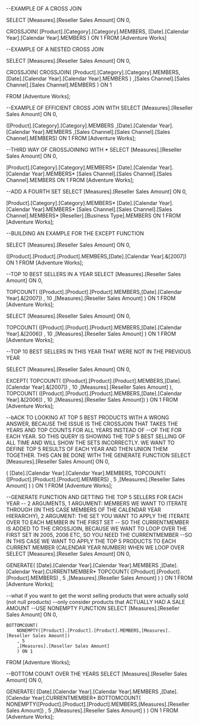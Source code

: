 --EXAMPLE OF A CROSS JOIN

SELECT [Measures].[Reseller Sales Amount] ON 0,

CROSSJOIN(
	[Product].[Category].[Category].MEMBERS,
	[Date].[Calendar Year].[Calendar Year].MEMBERS
) 
ON 1
FROM [Adventure Works]

--EXAMPLE OF A NESTED CROSS JOIN

SELECT [Measures].[Reseller Sales Amount] ON 0,

CROSSJOIN(
CROSSJOIN(
	[Product].[Category].[Category].MEMBERS,
	[Date].[Calendar Year].[Calendar Year].MEMBERS
)
	,[Sales Channel].[Sales Channel].[Sales Channel].MEMBERS
) ON 1

FROM [Adventure Works];


--EXAMPLE OF EFFICIENT CROSS JOIN WITH 
SELECT [Measures].[Reseller Sales Amount] ON 0,

([Product].[Category].[Category].MEMBERS
	,[Date].[Calendar Year].[Calendar Year].MEMBERS
	,[Sales Channel].[Sales Channel].[Sales Channel].MEMBERS)
ON 1
FROM [Adventure Works];


--THIRD WAY OF CROSSJOINING WITH *
SELECT [Measures].[Reseller Sales Amount] ON 0,

[Product].[Category].[Category].MEMBERS*
[Date].[Calendar Year].[Calendar Year].MEMBERS*
[Sales Channel].[Sales Channel].[Sales Channel].MEMBERS ON 1
FROM [Adventure Works];

--ADD A FOURTH SET
SELECT [Measures].[Reseller Sales Amount] ON 0,

[Product].[Category].[Category].MEMBERS*
[Date].[Calendar Year].[Calendar Year].MEMBERS*
[Sales Channel].[Sales Channel].[Sales Channel].MEMBERS* 
[Reseller].[Business Type].MEMBERS ON 1
FROM [Adventure Works];


--BUILDING AN EXAMPLE FOR THE EXCEPT FUNCTION

SELECT [Measures].[Reseller Sales Amount] ON 0,

([Product].[Product].[Product].MEMBERS,[Date].[Calendar Year].&[2007])
ON 1
FROM [Adventure Works];


--TOP 10 BEST SELLERS IN A YEAR
SELECT [Measures].[Reseller Sales Amount] ON 0,

TOPCOUNT(
([Product].[Product].[Product].MEMBERS,[Date].[Calendar Year].&[2007])
, 10
,[Measures].[Reseller Sales Amount]
)
ON 1
FROM [Adventure Works];

SELECT [Measures].[Reseller Sales Amount] ON 0,

TOPCOUNT(
([Product].[Product].[Product].MEMBERS,[Date].[Calendar Year].&[2006])
, 10
,[Measures].[Reseller Sales Amount]
)
ON 1
FROM [Adventure Works];

--TOP 10 BEST SELLERS IN THIS YEAR THAT WERE NOT IN THE PREVIOUS YEAR

SELECT [Measures].[Reseller Sales Amount] ON 0,

EXCEPT(
TOPCOUNT(
([Product].[Product].[Product].MEMBERS,[Date].[Calendar Year].&[2007])
, 10
,[Measures].[Reseller Sales Amount]
),
TOPCOUNT(
([Product].[Product].[Product].MEMBERS,[Date].[Calendar Year].&[2006])
, 10
,[Measures].[Reseller Sales Amount])
)
ON 1
FROM [Adventure Works];

--bACK TO LOOKING AT TOP 5 BEST PRODUCTS WITH A WRONG ANSWER, BECAUSE THE ISSUE IS THE CROSSJOIN THAT TAKES THE YEARS AND TOP COUNTS FOR ALL YEARS INSTEAD OF 
--OF THE FOR EACH YEAR. SO THIS QUERY IS SHOWING THE TOP 5 BEST SELLING OF ALL TIME AND WILL SHOW THE SETS INCORRECTLY. WE WANT TO DEFINE TOP 5 RESULTS OF EACH YEAR AND THEN UNION THEM TOGETHER. THIS CAN BE DONE WITH THE GENERATE FUNCTION
SELECT [Measures].[Reseller Sales Amount] ON 0,

(
[Date].[Calendar Year].[Calendar Year].MEMBERS,
TOPCOUNT(
([Product].[Product].[Product].MEMBERS)
, 5
,[Measures].[Reseller Sales Amount]
)
)
ON 1
FROM [Adventure Works];


--GENERATE FUNCTION AND GETTING THE TOP 5 SELLERS FOR EACH YEAR
-- 2 ARGUMENTS, 1 ARGUMENT: MEMBERS WE WANT TO ITERATE THROUGH (IN THIS CASE MEMBERS OF THE CALENDAR YEAR HIERARCHY), 2 ARGUMENT: THE SET YOU WANT TO APPLY THE ITERATE OVER TO EACH MEMBER IN THE FIRST SET
-- SO THE CURRENTMEMBER IS ADDED TO THE CROSSJOIN, BECAUSE WE WANT TO LOOP OVER THE FIRST SET IN 2005, 2006 ETC, SO YOU NEED THE CURRENTMEMBER
--SO IN THIS CASE WE WANT TO APPLY THE TOP 5 PRODUCTS TO EACH CURRENT MEMBER (CALENDAR YEAR NUMBER) WHEN WE LOOP OVER 
SELECT [Measures].[Reseller Sales Amount] ON 0,

GENERATE(
	[Date].[Calendar Year].[Calendar Year].MEMBERS
	,[Date].[Calendar Year].CURRENTMEMBER*
	TOPCOUNT(
		([Product].[Product].[Product].MEMBERS)
		, 5
		,[Measures].[Reseller Sales Amount]
		)
	) ON 1
FROM [Adventure Works];

--what if you want to get the worst selling products that were actually sold (not null products)
--only consider products that ACTUALLY HAD A SALE AMOUNT
--USE NONEMPTY FUNCTION
SELECT [Measures].[Reseller Sales Amount] ON 0,

	BOTTOMCOUNT(
		NONEMPTY([Product].[Product].[Product].MEMBERS,[Measures].[Reseller Sales Amount])
		, 5
		,[Measures].[Reseller Sales Amount]
		) ON 1
FROM [Adventure Works];

--BOTTOM COUNT OVER THE YEARS
SELECT [Measures].[Reseller Sales Amount] ON 0,

GENERATE(
	[Date].[Calendar Year].[Calendar Year].MEMBERS
	,[Date].[Calendar Year].CURRENTMEMBER*
		BOTTOMCOUNT(
				NONEMPTY([Product].[Product].[Product].MEMBERS,[Measures].[Reseller Sales Amount])
			, 5
			,[Measures].[Reseller Sales Amount]
			)
	) ON 1
FROM [Adventure Works];

